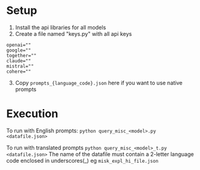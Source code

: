 # Setup
1. Install the api libraries for all models
2. Create a file named "keys.py" with all api keys
```
openai=""
google=""
together=""
claude=""
mistral=""
cohere=""
```
3. Copy `prompts_{language_code}.json` here if you want to use native prompts
# Execution
To run with English prompts:
`python query_misc_<model>.py <datafile.json>`

To run with translated prompts
`python query_misc_<model>_t.py <datafile.json>`
The name of the datafile must contain a 2-letter language code enclosed in underscores(_) eg `misk_expl_hi_file.json`
